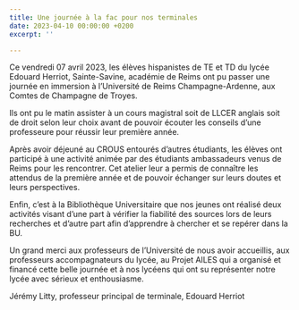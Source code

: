 ```yaml
---
title: Une journée à la fac pour nos terminales
date: 2023-04-10 00:00:00 +0200
excerpt: ''

---
```

Ce vendredi 07 avril 2023, les élèves hispanistes de TE et TD du lycée Edouard Herriot, Sainte-Savine, académie de Reims ont pu passer une journée en immersion à l’Université de Reims Champagne-Ardenne, aux Comtes de Champagne de Troyes.

Ils ont pu le matin assister à un cours magistral soit de LLCER anglais soit de droit selon leur choix avant de pouvoir écouter les conseils d’une professeure pour réussir leur première année.

Après avoir déjeuné au CROUS entourés d’autres étudiants, les élèves ont participé à une activité animée par des étudiants ambassadeurs venus de Reims pour les rencontrer. Cet atelier leur a permis de connaître les attendus de la première année et de pouvoir échanger sur leurs doutes et leurs perspectives.

Enfin, c’est à la Bibliothèque Universitaire que nos jeunes ont réalisé deux activités visant d’une part à vérifier la fiabilité des sources lors de leurs recherches et d’autre part afin d’apprendre à chercher et se repérer dans la BU.

Un grand merci aux professeurs de l’Université de nous avoir accueillis, aux professeurs accompagnateurs du lycée, au Projet AILES qui a organisé et financé cette belle journée et à nos lycéens qui ont su représenter notre lycée avec sérieux et enthousiasme. 

Jérémy Litty, professeur principal de terminale, Edouard Herriot